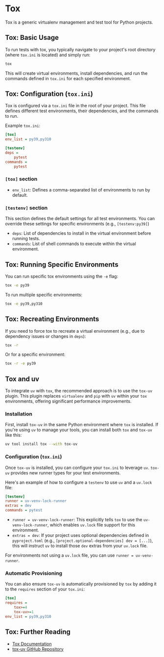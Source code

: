 # Tox

Tox is a generic virtualenv management and test tool for Python projects.

## Tox: Basic Usage

To run tests with tox, you typically navigate to your project's root directory (where `tox.ini` is located) and simply run:

```bash
tox
```

This will create virtual environments, install dependencies, and run the commands defined in `tox.ini` for each specified environment.

## Tox: Configuration (`tox.ini`)

Tox is configured via a `tox.ini` file in the root of your project. This file defines different test environments, their dependencies, and the commands to run.

Example `tox.ini`:

```ini
[tox]
env_list = py39,py310

[testenv]
deps =
    pytest
commands =
    pytest
```

### `[tox]` section

*   `env_list`: Defines a comma-separated list of environments to run by default.

### `[testenv]` section

This section defines the default settings for all test environments. You can override these settings for specific environments (e.g., `[testenv:py39]`)

*   `deps`: List of dependencies to install in the virtual environment before running tests.
*   `commands`: List of shell commands to execute within the virtual environment.

## Tox: Running Specific Environments

You can run specific tox environments using the `-e` flag:

```bash
tox -e py39
```

To run multiple specific environments:

```bash
tox -e py39,py310
```

## Tox: Recreating Environments

If you need to force tox to recreate a virtual environment (e.g., due to dependency issues or changes in `deps`):

```bash
tox -r
```

Or for a specific environment:

```bash
tox -r -e py39
```

## Tox and uv

To integrate `uv` with `tox`, the recommended approach is to use the `tox-uv` plugin. This plugin replaces `virtualenv` and `pip` with `uv` within your `tox` environments, offering significant performance improvements.

### Installation

First, install `tox-uv` in the same Python environment where `tox` is installed. If you're using `uv` to manage your tools, you can install both `tox` and `tox-uv` like this:

```bash
uv tool install tox --with tox-uv
```

### Configuration (`tox.ini`)

Once `tox-uv` is installed, you can configure your `tox.ini` to leverage `uv`. `tox-uv` provides new runner types for your test environments.

Here's an example of how to configure a `testenv` to use `uv` and a `uv.lock` file:

```ini
[testenv]
runner = uv-venv-lock-runner
extras = dev
commands = pytest
```

*   `runner = uv-venv-lock-runner`: This explicitly tells `tox` to use the `uv-venv-lock-runner`, which enables `uv.lock` file support for this environment.
*   `extras = dev`: If your project uses optional dependencies defined in `pyproject.toml` (e.g., `[project.optional-dependencies] dev = [...]`), this will instruct `uv` to install those `dev` extras from your `uv.lock` file.

For environments not using a `uv.lock` file, you can use `runner = uv-venv-runner`.

### Automatic Provisioning

You can also ensure `tox-uv` is automatically provisioned by `tox` by adding it to the `requires` section of your `tox.ini`:

```ini
[tox]
requires =
    tox>=4
    tox-uv>=1
env_list = py39,py310
```

## Tox: Further Reading

*   [Tox Documentation](https://tox.wiki/en/latest/)
*   [tox-uv GitHub Repository](https://github.com/tox-dev/tox-uv)
